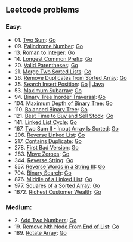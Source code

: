 ## Leetcode problems

### Easy:
- 01\. [Two Sum](https://leetcode.com/problems/two-sum/): [Go](go/easy/twoSum/twoSum.go)
- 09\. [Palindrome Number](https://leetcode.com/problems/palindrome-number/): [Go](go/easy/palindrome/palindrome.go)
- 13\. [Roman to Integer](https://leetcode.com/problems/roman-to-integer/): [Go](go/easy/romanToInt/romanToInt.go)
- 14\. [Longest Common Prefix](https://leetcode.com/problems/longest-common-prefix/): [Go](go/easy/prefix/prefix.go)
- 20\. [Valid Parentheses](https://leetcode.com/problems/valid-parentheses/): [Go](go/easy/validParentheses/validParentheses.go)
- 21\. [Merge Two Sorted Lists](https://leetcode.com/problems/merge-two-sorted-lists/): [Go](go/easy/mergeLists/mergeLists.go)
- 26\. [Remove Duplicates from Sorted Array](https://leetcode.com/problems/remove-duplicates-from-sorted-array/): [Go](go/easy/removeDuplicates/removeDuplicates.go)
- 35\. [Search Insert Position](https://leetcode.com/problems/search-insert-position/): [Go](go/easy/searchInsert/searchInsert.go) | [Java](java/easy/SearchInsert/SearchInsert.java)
- 53\. [Maximum Subarray](https://leetcode.com/problems/maximum-subarray/): [Go](go/easy/maxSubarray/maxSubarray.go)
- 94\. [Binary Tree Inorder Traversal](https://leetcode.com/problems/binary-tree-inorder-traversal/): [Go](go/easy/inorderTraversal/inorderTraversal.go)
- 104\. [Maximum Depth of Binary Tree](https://leetcode.com/problems/maximum-depth-of-binary-tree/): [Go](go/easy/maxDepth/maxDepth.go)
- 110\. [Balanced Binary Tree](https://leetcode.com/problems/balanced-binary-tree/): [Go](go/easy/isBalanced/isBalanced.go)
- 121\. [Best Time to Buy and Sell Stock](https://leetcode.com/problems/best-time-to-buy-and-sell-stock/): [Go](go/easy/maxProfit/maxProfit.go)
- 141\. [Linked List Cycle](https://leetcode.com/problems/linked-list-cycle/): [Go](go/easy/linkedListCycle/linkedListCycle.go)
- 167\. [Two Sum II - Input Array Is Sorted](https://leetcode.com/problems/two-sum-ii-input-array-is-sorted/): [Go](go/easy/twoSumII/twoSumII.go)
- 206\. [Reverse Linked List](https://leetcode.com/problems/reverse-linked-list/): [Go](go/easy/reverseList/reverseList.go)
- 217\. [Contains Duplicate](https://leetcode.com/problems/contains-duplicate/): [Go](go/easy/containsDuplicate/containsDuplicate.go)
- 278\. [First Bad Version](https://leetcode.com/problems/first-bad-version/): [Go](go/easy/firstBadVersion/firstBadVersion.go)
- 283\. [Move Zeroes](https://leetcode.com/problems/move-zeroes/): [Go](go/easy/moveZeroes/moveZeroes.go)
- 344\. [Reverse String](https://leetcode.com/problems/reverse-string/): [Go](go/easy/reverseString/reverseString.go)
- 557\. [Reverse Words in a String III](https://leetcode.com/problems/reverse-words-in-a-string-iii/): [Go](go/easy/reverseWordsIII/reverseWordsIII.go)
- 704\. [Binary Search](https://leetcode.com/problems/binary-search/): [Go](go/easy/binarySearch/binarySearch.go)
- 876\. [Middle of a Linked List](https://leetcode.com/problems/middle-of-the-linked-list/): [Go](go/easy/middleOfList/middleOfList.go)
- 977\. [Squares of a Sorted Array](https://leetcode.com/problems/squares-of-a-sorted-array/): [Go](go/easy/sortedSquares/sortedSquares.go)
- 1672\. [Richest Customer Wealth](https://leetcode.com/problems/richest-customer-wealth/): [Go](go/easy/maxWealth/maxWealth.go)
### Medium:
- 2\. [Add Two Numbers](https://leetcode.com/problems/add-two-numbers/): [Go](go/medium/addTwoNumbers/addTwoNumbers.go)
- 19\. [Remove Nth Node From End of List](https://leetcode.com/problems/remove-nth-node-from-end-of-list/): [Go](go/medium/removeNthNode/removeNthNode.go)
- 189\. [Rotate Array](https://leetcode.com/problems/rotate-array/): [Go](go/medium/rotateArray/rotateArray.go)